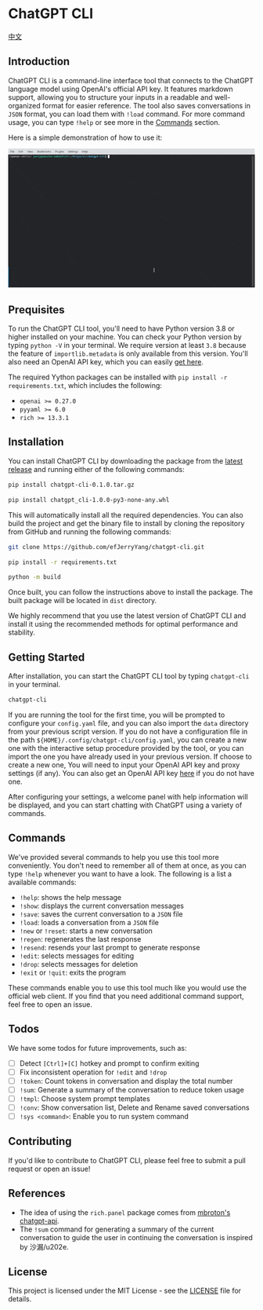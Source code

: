 # ChatGPT CLI

[中文](README_zh.md)

## Introduction

ChatGPT CLI is a command-line interface tool that connects to the ChatGPT language model using OpenAI's official API key. It features markdown support, allowing you to structure your inputs in a readable and well-organized format for easier reference. The tool also saves conversations in `JSON` format, you can load them with `!load` command. For more command usage, you can type `!help` or see more in the [Commands](#commands) section.

Here is a simple demonstration of how to use it:

![demo](docs/demo/ezgif.com-optimize.gif)

<!-- For more detailed information, please check out the `<link_to_docs>`. -->

## Prequisites

To run the ChatGPT CLI tool, you'll need to have Python version 3.8 or higher installed on your machine. You can check your Python version by typing `python -V` in your terminal. We require version at least `3.8` because the feature of `importlib.metadata` is only available from this version. You'll also need an OpenAI API key, which you can easily [get here](https://platform.openai.com/account/api-keys).

The required Yython packages can be installed with `pip install -r requirements.txt`, which includes the following:

- `openai >= 0.27.0`
- `pyyaml >= 6.0`
- `rich >= 13.3.1`

## Installation

You can install ChatGPT CLI by downloading the package from the [latest release](https://github.com/efJerryYang/chatgpt-cli/releases) and running either of the following commands:

```sh
pip install chatgpt-cli-0.1.0.tar.gz
```

```sh
pip install chatgpt_cli-1.0.0-py3-none-any.whl
```

This will automatically install all the required dependencies. You can also build the project and get the binary file to install by cloning the repository from GitHub and running the following commands:

```sh
git clone https://github.com/efJerryYang/chatgpt-cli.git
```

```sh
pip install -r requirements.txt
```

```sh
python -m build
```

Once built, you can follow the instructions above to install the package. The built package will be located in `dist` directory.

We highly recommend that you use the latest version of ChatGPT CLI and install it using the recommended methods for optimal performance and stability.

## Getting Started

After installation, you can start the ChatGPT CLI tool by typing `chatgpt-cli` in your terminal.

```sh
chatgpt-cli
```

If you are running the tool for the first time, you will be prompted to configure your `config.yaml` file, and you can also import the `data` directory from your previous script version. If you do not have a configuration file in the path `${HOME}/.config/chatgpt-cli/config.yaml`, you can create a new one with the interactive setup procedure provided by the tool, or you can import the one you have already used in your previous version. If choose to create a new one, You will need to input your OpenAI API key and proxy settings (if any). You can also get an OpenAI API key [here](https://platform.openai.com/account/api-keys) if you do not have one.

After configuring your settings, a welcome panel with help information will be displayed, and you can start chatting with ChatGPT using a variety of commands.

<!--
### Install from Release

You can install the packages from release by:

```sh
pip install chatgpt-cli-0.1.0.tar.gz
```

Or:

```sh
pip install chatgpt_cli-1.0.0-py3-none-any.whl
```

All the dependencies needed for running this tool will be installed automatically.

### Build and Install

You can also build this project and get the binary to install by running the following:
First, you can clone the project by running the following:

```sh
git clone https://github.com/efJerryYang/chatgpt-cli.git
```

Then, navigate to the cloned repository and install the required dependencies:

```sh
pip install -r requirements.txt
```

Next, build the project into package, the package files `*.tar.gz` or `*.whl` will be exported to `dist/` directory.

```sh
python -m build
```

Then you can following the instructions above to install the package.

### Run the Script Version

If you are still interested in running it using script, you can navigate to the `script/` directory, and do whatever the same as original version. Currently, you can refer to the [Old README](docs/archive/README.md) for its usage.
However, this is not recommended and the script there will not be maintained actively. Changes like bugfixes or new features will not be applied to the script simultaneously.
Moreover, it is rather easy to convert from old script version to current version by importing old `config.yaml` and data directory using the updated `chatgpt-cli` tool.

## Running the Tool

Once you have the package installed through `pip` command, you will be able to access this tool by typing `chatgpt-cli` in your terminal.

```sh
chatgpt-cli
```

Then, you will be prompted to setup the `config.yaml` if you do not currently have one in the path `${HOME}/.config/chatgpt-cli/config.yaml`. You can also import the data directory from your previous script version, and the new data directory will be at `${HOME}/.config/chatgpt-cli/data/`.
If you have not installed this tool on your machine, you can create a new `config.yaml` with the interactive setup procedure provided by the tool. You will be prompted to input your OpenAI's API key, and proxy settings (if you have one). If you don't currently have an OpenAI's API key, you can [get one here](https://platform.openai.com/account/api-keys).
Once you have setup all the configuration, you will be displayed with a welcome panel with help information, and you can then start chatting to ChatGPT! -->

## Commands

We've provided several commands to help you use this tool more conveniently. You don't need to remember all of them at once, as you can type `!help` whenever you want to have a look. The following is a list a available commands:

- `!help`: shows the help message
- `!show`: displays the current conversation messages
- `!save`: saves the current conversation to a `JSON` file
- `!load`: loads a conversation from a `JSON` file
- `!new` or `!reset`: starts a new conversation
- `!regen`: regenerates the last response
- `!resend`: resends your last prompt to generate response
- `!edit`: selects messages for editing
- `!drop`: selects messages for deletion
- `!exit` or `!quit`: exits the program

These commands enable you to use this tool much like you would use the official web client. If you find that you need additional command support, feel free to open an issue.

## Todos

We have some todos for future improvements, such as:

- [ ] Detect `[Ctrl]+[C]` hotkey and prompt to confirm exiting
- [ ] Fix inconsistent operation for `!edit` and `!drop`
- [ ] `!token`: Count tokens in conversation and display the total number
- [ ] `!sum`: Generate a summary of the conversation to reduce token usage
- [ ] `!tmpl`: Choose system prompt templates
- [ ] `!conv`: Show conversation list, Delete and Rename saved conversations
- [ ] `!sys <command>`: Enable you to run system command

## Contributing

If you'd like to contribute to ChatGPT CLI, please feel free to submit a pull request or open an issue!

## References

- The idea of using the `rich.panel` package comes from [mbroton's chatgpt-api](https://github.com/mbroton/chatgpt-api).
- The `!sum` command for generating a summary of the current conversation to guide the user in continuing the conversation is inspired by 沙漏/u202e.

## License

This project is licensed under the MIT License - see the [LICENSE](LICENSE) file for details.
